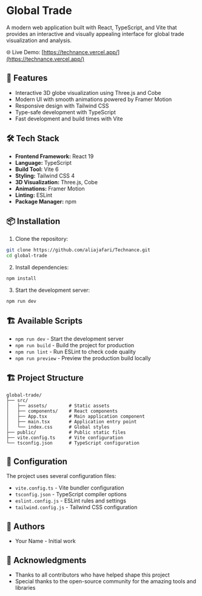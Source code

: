 # Global Trade

A modern web application built with React, TypeScript, and Vite that provides an interactive and visually appealing interface for global trade visualization and analysis.

🌐 Live Demo: [https://technance.vercel.app/](https://technance.vercel.app/)

## 🚀 Features

- Interactive 3D globe visualization using Three.js and Cobe
- Modern UI with smooth animations powered by Framer Motion
- Responsive design with Tailwind CSS
- Type-safe development with TypeScript
- Fast development and build times with Vite

## 🛠️ Tech Stack

- **Frontend Framework:** React 19
- **Language:** TypeScript
- **Build Tool:** Vite 6
- **Styling:** Tailwind CSS 4
- **3D Visualization:** Three.js, Cobe
- **Animations:** Framer Motion
- **Linting:** ESLint
- **Package Manager:** npm

## 📦 Installation

1. Clone the repository:
```bash
git clone https://github.com/aliajafari/Technance.git
cd global-trade
```

2. Install dependencies:
```bash
npm install
```

3. Start the development server:
```bash
npm run dev
```

## 🏗️ Available Scripts

- `npm run dev` - Start the development server
- `npm run build` - Build the project for production
- `npm run lint` - Run ESLint to check code quality
- `npm run preview` - Preview the production build locally

## 🏗️ Project Structure

```
global-trade/
├── src/
│   ├── assets/        # Static assets
│   ├── components/    # React components
│   ├── App.tsx        # Main application component
│   ├── main.tsx       # Application entry point
│   └── index.css      # Global styles
├── public/            # Public static files
├── vite.config.ts     # Vite configuration
└── tsconfig.json      # TypeScript configuration
```

## 🔧 Configuration

The project uses several configuration files:
- `vite.config.ts` - Vite bundler configuration
- `tsconfig.json` - TypeScript compiler options
- `eslint.config.js` - ESLint rules and settings
- `tailwind.config.js` - Tailwind CSS configuration

## 👥 Authors

- Your Name - Initial work

## 🙏 Acknowledgments

- Thanks to all contributors who have helped shape this project
- Special thanks to the open-source community for the amazing tools and libraries
